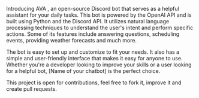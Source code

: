 Introducing AVA , an open-source Discord bot that serves as a helpful assistant for your daily tasks. This bot is powered by the OpenAI API and is built using Python and the Discord API. It utilizes natural language processing techniques to understand the user's intent and perform specific actions. Some of its features include answering questions, scheduling events, providing weather forecasts and much more.

The bot is easy to set up and customize to fit your needs. It also has a simple and user-friendly interface that makes it easy for anyone to use. Whether you're a developer looking to improve your skills or a user looking for a helpful bot, [Name of your chatbot] is the perfect choice.

This project is open for contributions, feel free to fork it, improve it and create pull requests.
